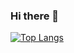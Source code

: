 ### Hi there 👋
[![Top Langs](https://github-readme-stats.vercel.app/api/top-langs/?username=conanyu&layout=compact&hide=html,css,javascript,C++)](https://github.com/anuraghazra/github-readme-stats)

<!--
**hrdate/hrdate** is a ✨ _special_ ✨ repository because its `README.md` (this file) appears on your GitHub profile.

Here are some ideas to get you started:

- 🔭 I’m currently working on ...
- 🌱 I’m currently learning ...
- 👯 I’m looking to collaborate on ...
- 🤔 I’m looking for help with ...
- 💬 Ask me about ...
- 📫 How to reach me: ...
- 😄 Pronouns: ...
- ⚡ Fun fact: ...
-->
